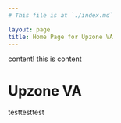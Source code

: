 ```yaml
---
# This file is at `./index.md`

layout: page
title: Home Page for Upzone VA
---
```


content! this is content

# Upzone VA

testtesttest